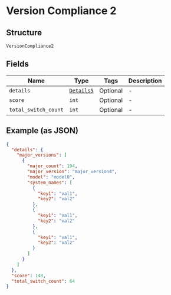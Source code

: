 
# Version Compliance 2

## Structure

`VersionCompliance2`

## Fields

| Name | Type | Tags | Description |
|  --- | --- | --- | --- |
| `details` | [`Details5`](../../doc/models/details-5.md) | Optional | - |
| `score` | `int` | Optional | - |
| `total_switch_count` | `int` | Optional | - |

## Example (as JSON)

```json
{
  "details": {
    "major_versions": [
      {
        "major_count": 194,
        "major_version": "major_version4",
        "model": "model0",
        "system_names": [
          {
            "key1": "val1",
            "key2": "val2"
          },
          {
            "key1": "val1",
            "key2": "val2"
          },
          {
            "key1": "val1",
            "key2": "val2"
          }
        ]
      }
    ]
  },
  "score": 148,
  "total_switch_count": 64
}
```

